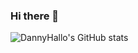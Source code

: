 ### Hi there 👋

![DannyHallo's GitHub stats](https://github-readme-stats.vercel.app/api?username=dannyHallo&show=reviews,discussions_started,discussions_answered,prs_merged,prs_merged_percentage&theme=omni)
